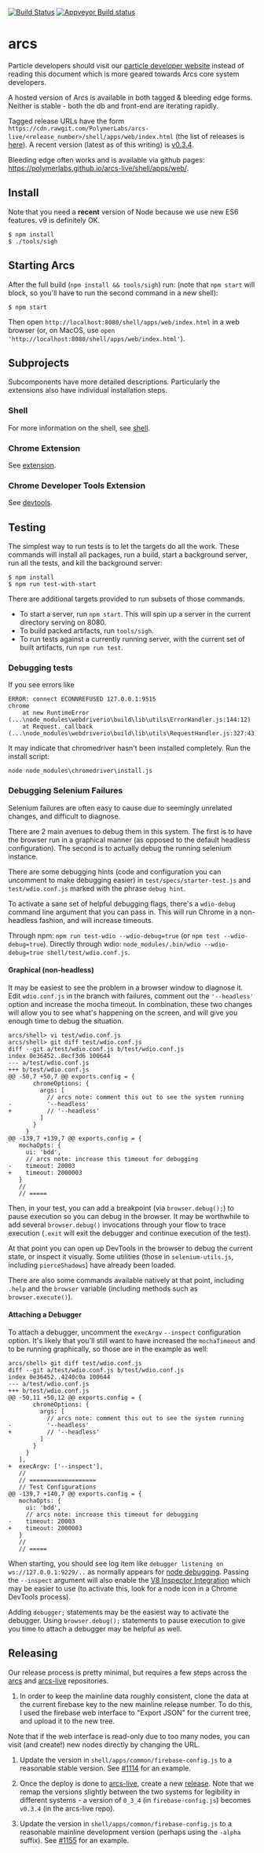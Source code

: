 [![Build Status](https://travis-ci.org/PolymerLabs/arcs.svg?branch=master)](https://travis-ci.org/PolymerLabs/arcs)
[![Appveyor Build status](https://ci.appveyor.com/api/projects/status/rswlpkq2vtp9cns0?svg=true)](https://ci.appveyor.com/project/smalls/arcs-3i77k)


# arcs

Particle developers should visit our [particle developer website](https://polymerlabs.github.io/arcs-live/shell/docs/) instead of reading this document which is more geared towards Arcs core system developers.


A hosted version of Arcs is available in both tagged & bleeding edge forms.
Neither is stable - both the db and front-end are iterating rapidly.


Tagged release URLs have the form
`https://cdn.rawgit.com/PolymerLabs/arcs-live/<release_number>/shell/apps/web/index.html`
(the list of releases is
[here](https://github.com/PolymerLabs/arcs-live/releases)). A recent version
(latest as of this writing) is
[v0.3.4](https://cdn.rawgit.com/PolymerLabs/arcs-live/v0.3.4/shell/apps/web/index.html).

Bleeding edge often works and is available via github pages:
https://polymerlabs.github.io/arcs-live/shell/apps/web/.



## Install

Note that you need a **recent** version of Node because we use new ES6 features. v9 is definitely OK.

```
$ npm install
$ ./tools/sigh
```

## Starting Arcs

After the full build (`npm install && tools/sigh`) run: (note that `npm
start` will block, so you'll have to run the second command in a new shell):

```
$ npm start
```

Then open `http://localhost:8080/shell/apps/web/index.html` in a web browser
(or, on MacOS, use `open 'http://localhost:8080/shell/apps/web/index.html'`).

## Subprojects
Subcomponents have more detailed descriptions. Particularly the extensions
also have individual installation steps.

### Shell

For more information on the shell, see [shell](shell/README.md).

### Chrome Extension

See [extension](extension/README.md).

### Chrome Developer Tools Extension

See [devtools](devtools/README.md).

## Testing

The simplest way to run tests is to let the targets do all the work. These
commands will install all packages, run a build, start a background server,
run all the tests, and kill the background server:

```
$ npm install
$ npm run test-with-start
```

There are additional targets provided to run subsets of those commands.

- To start a server, run `npm start`. This will spin up a server in the
  current directory serving on 8080.
- To build packed artifacts, run `tools/sigh`.
- To run tests against a currently running server, with the current set of
  built artifacts, run `npm run test`.

### Debugging tests

If you see errors like

```
ERROR: connect ECONNREFUSED 127.0.0.1:9515
chrome
    at new RuntimeError (...\node_modules\webdriverio\build\lib\utils\ErrorHandler.js:144:12)
    at Request._callback (...\node_modules\webdriverio\build\lib\utils\RequestHandler.js:327:43)
```

It may indicate that chromedriver hasn't been installed completely. Run the install script:

```
node node_modules\chromedriver\install.js
```

### Debugging Selenium Failures

Selenium failures are often easy to cause due to seemingly unrelated changes,
and difficult to diagnose.

There are 2 main avenues to debug them in this system. The first is to have
the browser run in a graphical manner (as opposed to the default headless
configuration). The second is to actually debug the running selenium instance.

There are some debugging hints (code and configuration you can uncomment to
make debugging easier) in `test/specs/starter-test.js` and `test/wdio.conf.js`
marked with the phrase `debug hint`.

To activate a sane set of helpful debugging flags, there's a `wdio-debug`
command line argument that you can pass in. This will run Chrome in a
non-headless fashion, and will increase timeouts.

Through npm: `npm run test-wdio --wdio-debug=true` (or `npm test
--wdio-debug=true`).  Directly through wdio: `node_modules/.bin/wdio
--wdio-debug=true shell/test/wdio.conf.js`.

#### Graphical (non-headless)

It may be easiest to see the problem in a browser window to diagnose it. Edit
`wdio.conf.js` in the branch with failures, comment out the `'--headless'`
option and increase the mocha timeout. In combination, these two changes will
allow you to see what's happening on the screen, and will give you enough time
to debug the situation.

```
arcs/shell> vi test/wdio.conf.js
arcs/shell> git diff test/wdio.conf.js
diff --git a/test/wdio.conf.js b/test/wdio.conf.js
index 0e36452..8ecf3d6 100644
--- a/test/wdio.conf.js
+++ b/test/wdio.conf.js
@@ -50,7 +50,7 @@ exports.config = {
       chromeOptions: {
         args: [
           // arcs note: comment this out to see the system running
-          '--headless'
+          // '--headless'
         ]
       }
     }
@@ -139,7 +139,7 @@ exports.config = {
   mochaOpts: {
     ui: 'bdd',
     // arcs note: increase this timeout for debugging
-    timeout: 20003
+    timeout: 2000003
   }
   //
   // =====
```

Then, in your test, you can add a breakpoint (via `browser.debug();`) to pause
execution so you can debug in the browser. It may be worthwhile to add several
`browser.debug()` invocations through your flow to trace execution (`.exit`
will exit the debugger and continue execution of the test).

At that point you can open up DevTools in the browser to debug the current
state, or inspect it visually. Some utilities (those in `selenium-utils.js`,
including `pierceShadows`) have already been loaded.

There are also some commands available natively at that point, including
`.help` and the `browser` variable (including methods such as
`browser.execute()`).

#### Attaching a Debugger

To attach a debugger, uncomment the `execArgv` `--inspect` configuration option.
It's likely that you'll still want to have increased the `mochaTimeout` and to
be running graphically, so those are in the example as well:

```
arcs/shell> git diff test/wdio.conf.js
diff --git a/test/wdio.conf.js b/test/wdio.conf.js
index 0e36452..4240c0a 100644
--- a/test/wdio.conf.js
+++ b/test/wdio.conf.js
@@ -50,11 +50,12 @@ exports.config = {
       chromeOptions: {
         args: [
           // arcs note: comment this out to see the system running
-          '--headless'
+          // '--headless'
         ]
       }
     }
   ],
+  execArgv: ['--inspect'],
   //
   // ===================
   // Test Configurations
@@ -139,7 +140,7 @@ exports.config = {
   mochaOpts: {
     ui: 'bdd',
     // arcs note: increase this timeout for debugging
-    timeout: 20003
+    timeout: 2000003
   }
   //
   // =====
```

When starting, you should see log item like `debugger listening on
ws://127.0.0.1:9229/..` as normally appears for [node
debugging](https://nodejs.org/api/debugger.html). Passing the `--inspect`
argument will also enable the [V8 Inspector
Integration](https://nodejs.org/api/debugger.html) which may be easier to use
(to activate this, look for a node icon in a Chrome DevTools process).

Adding `debugger;` statements may be the easiest way to activate the debugger.
Using `browser.debug();` statements to pause execution to give you time to
attach a debugger may be helpful as well.

## Releasing

Our release process is pretty minimal, but requires a few steps across the
[arcs](https://github.com/PolymerLabs/arcs) and
[arcs-live](https://github.com/PolymerLabs/arcs-live) repositories.

1) In order to keep the mainline data roughly consistent, clone the data at
  the current firebase key to the new mainline release number. To do this, I
  used the firebase web interface to "Export JSON" for the current tree, and
  upload it to the new tree.

  Note that if the web interface is read-only due to too many nodes, you can
  visit (and create!) new nodes directly by changing the URL.

1) Update the version in `shell/apps/common/firebase-config.js` to a
  reasonable stable version. See
  [#1114](https://github.com/PolymerLabs/arcs/pull/1114) for an example.

1) Once the deploy is done to
  [arcs-live](https://github.com/PolymerLabs/arcs-live), create a new
  [release](https://github.com/PolymerLabs/arcs-live/releases). Note that we
  remap the versions slightly between the two systems for legibility in
  different systems - a version of `0_3_4` (in `firebase-config.js`) becomes
  `v0.3.4` (in the arcs-live repo).

1) Update the version in `shell/apps/common/firebase-config.js` to a
  reasonable mainline development version (perhaps using the `-alpha` suffix).
  See [#1155](https://github.com/PolymerLabs/arcs/pull/1155) for an example.

